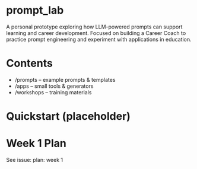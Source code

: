 # prompt_lab
A personal prototype exploring how LLM-powered prompts can support learning and career development. Focused on building a Career Coach to practice prompt engineering and experiment with applications in education.

# Contents
- /prompts – example prompts & templates
- /apps – small tools & generators
- /workshops – training materials

# Quickstart (placeholder)

# Week 1 Plan
See issue: plan: week 1
